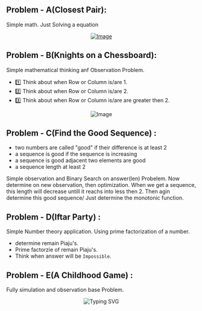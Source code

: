 ## Problem - A(Closest Pair):
Simple math. Just Solving a equation 
<div align = "center">
 <a href="https://github.com/user-attachments/assets/9584ca1a-6892-4800-a526-056b1677dc5c" align="center">
  <img src="https://github.com/user-attachments/assets/9584ca1a-6892-4800-a526-056b1677dc5c" alt="Image" />
</a>
</div>



## Problem - B(Knights on a Chessboard):

Simple mathematical thinking anf Observation Problem.
- 1️⃣ Think about when Row or Column is/are 1.
- 2️⃣ Think about when  Row or Column is/are 2.
- 3️⃣ Think about when  Row or Column is/are are greater then 2.
  
<div align = "center">
  <img src="https://github.com/user-attachments/assets/9d334ebd-2fc5-452f-9b00-2294909a022d" alt="Image" />
</div>

## Problem - C(Find the Good Sequence) : 

 - two numbers are called "good" if their difference is at least 2
 - a sequence is good if the sequence is increasing
 - a sequence is good adjacent two elements are good
 - a sequence length at least 2
  
 Simple observation and Binary Search on answer(len) Probelem. Now determine on new observation, then optimization. When we get a sequence, this   length will decrease untill it reachs into less then 2. Then agin determine this good sequence/
 Just determine the monotonic function.

## Problem - D(Iftar Party) : 

 Simple Number theory application. Using prime factorization of a number.
 - determine remain Piaju's.
 - Prime factorzie of remain Piaju's.
 - Think when answer will be `Impossible`.


## Problem - E(A Childhood Game) : 

Fully simulation and observation base Problem. 

<div align = "center">
  <img src="https://readme-typing-svg.herokuapp.com?font=Fira+Code&pause=1000&center=true&vCenter=true&width=435&lines=%E0%A6%AF%E0%A6%A6%E0%A6%BF+%E0%A6%AA%E0%A7%8D%E0%A6%B0%E0%A6%A5%E0%A6%AE%E0%A7%87+%E0%A6%B6%E0%A7%81%E0%A6%B0%E0%A7%81+%E0%A6%95%E0%A6%B0%E0%A7%87+Bob%3A;++++%E0%A6%AF%E0%A6%A6%E0%A6%BF+n+%25+3+%3D%3D+0+%E2%86%92+Alice+%E0%A6%9C%E0%A6%BF%E0%A6%A4%E0%A6%AC%E0%A7%87;++++%E0%A6%A8%E0%A6%BE+%E0%A6%B9%E0%A6%B2%E0%A7%87+%E2%86%92+Bob+%E0%A6%9C%E0%A6%BF%E0%A6%A4%E0%A6%AC%E0%A7%87;--;%E0%A6%AF%E0%A6%A6%E0%A6%BF+%E0%A6%AA%E0%A7%8D%E0%A6%B0%E0%A6%A5%E0%A6%AE%E0%A7%87+%E0%A6%B6%E0%A7%81%E0%A6%B0%E0%A7%81+%E0%A6%95%E0%A6%B0%E0%A7%87+Alice%3A;++++%E0%A6%AF%E0%A6%A6%E0%A6%BF+n+%25+3+%3D%3D+1+%E2%86%92+Bob+%E0%A6%9C%E0%A6%BF%E0%A6%A4%E0%A6%AC%E0%A7%87;++++%E0%A6%A8%E0%A6%BE+%E0%A6%B9%E0%A6%B2%E0%A7%87+%E2%86%92+Alice+%E0%A6%9C%E0%A6%BF%E0%A6%A4%E0%A6%AC%E0%A7%87" alt="Typing SVG" />
</div>


